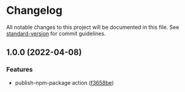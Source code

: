 # Changelog

All notable changes to this project will be documented in this file. See [standard-version](https://github.com/conventional-changelog/standard-version) for commit guidelines.

## 1.0.0 (2022-04-08)


### Features

* publish-npm-package action ([f3658be](https://github.com/archilogic-com/actions/commit/f3658bebc92c83319824d49e2c60b82d861b4142))
